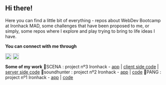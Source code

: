 ## Hi there! 

Here you can find a little bit of everything - repos about WebDev Bootcamp at Ironhack MAD, some challenges that have been proposed to me, or simply, some repos where I explore and play trying to bring to life ideas I have.

**You can connect with me through**

<a href="https://www.linkedin.com/in/clara-pardo/" target="blank"><img align="center" src="https://res.cloudinary.com/clarapardo/image/upload/v1653812043/38669_mmos0y.png" alt="LinkedIn" height="20" width="20" /></a>
<a href="mailto:cpardonistal@gmail.com" target="blank"><img align="center" src="https://res.cloudinary.com/clarapardo/image/upload/v1653812203/download-letter-email-round-black-icon-png-11637141030uylbjqjjtf_xydxx0.png" alt="E-amil" height="20" width="20" /></a>


**Some of my work**
🔹SCENA : project nº3 Ironhack - [app](####) | [client side code](https://github.com/clarapardo-ironhack/scena_client2) | [server side code](https://github.com/wablopilson/SCENA_server)
🔹soundhunter : project nº2 Ironhack - [app](https://soundhunter.herokuapp.com/) | [code](https://github.com/clarapardo-ironhack/soundhunter-byJC)
🔹PANG : project nº1 Ironhack - [app](https://clarapardo-ironhack.github.io/PANG-byHC/) | [code](https://github.com/clarapardo-ironhack/PANG-byHC)


